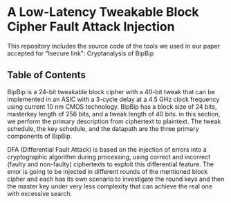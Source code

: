 # A Low-Latency Tweakable Block Cipher Fault Attack Injection
This repository includes the source code of the tools we used in our paper accepted for "Isecure link": Cryptanalysis of BipBip
## Table of Contents


BipBip is a 24-bit tweakable block cipher with a 40-bit tweak that can be implemented in an ASIC with a 3-cycle delay at a 4.5 GHz clock frequency using current 10 nm CMOS technology. BipBip has a block size of 24 bits, masterkey length of 256 bits, and a tweak length of 40 bits. in this section, we perform the primary description from ciphertext to plaintext. The tweak schedule, the key schedule, and the datapath are the three primary components of BipBip.


DFA (Differential Fault Attack) is based on the injection of errors into a cryptographic algorithm during processing, using correct and incorrect (faulty and non-faulty) ciphertexts to exploit this differential feature. The error is going to be injected in different rounds of the mentioned block cipher and each has its own scenario to investigate the round keys and then the master key under very less complexity that can achieve the real one with excessive search.
